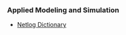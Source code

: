 ### Applied Modeling and Simulation
- [Netlog Dictionary](https://ccl.northwestern.edu/netlogo/docs/dictionary.html)